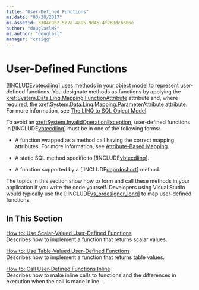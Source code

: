 ```yaml
---
title: "User-Defined Functions"
ms.date: "03/30/2017"
ms.assetid: 3304c9b2-5c7a-4a95-9d45-4f260dcb606e
author: "douglaslMS"
ms.author: "douglasl"
manager: "craigg"
---
```

# User-Defined Functions
[!INCLUDE[vbtecdlinq](../../../../../../includes/vbtecdlinq-md.md)] uses methods in your object model to represent user-defined functions. You designate methods as functions by applying the <xref:System.Data.Linq.Mapping.FunctionAttribute> attribute and, where required, the <xref:System.Data.Linq.Mapping.ParameterAttribute> attribute. For more information, see [The LINQ to SQL Object Model](../../../../../../docs/framework/data/adonet/sql/linq/the-linq-to-sql-object-model.md).  
  
 To avoid an <xref:System.InvalidOperationException>, user-defined functions in [!INCLUDE[vbtecdlinq](../../../../../../includes/vbtecdlinq-md.md)] must be in one of the following forms:  
  
-   A function wrapped as a method call having the correct mapping attributes. For more information, see [Attribute-Based Mapping](../../../../../../docs/framework/data/adonet/sql/linq/attribute-based-mapping.md).  
  
-   A static SQL method specific to [!INCLUDE[vbtecdlinq](../../../../../../includes/vbtecdlinq-md.md)].  
  
-   A function supported by a [!INCLUDE[dnprdnshort](../../../../../../includes/dnprdnshort-md.md)] method.  
  
 The topics in this section show how to form and call these methods in your application if you write the code yourself. Developers using Visual Studio would typically use the [!INCLUDE[vs_ordesigner_long](../../../../../../includes/vs-ordesigner-long-md.md)] to map user-defined functions.  
  
## In This Section  
 [How to: Use Scalar-Valued User-Defined Functions](../../../../../../docs/framework/data/adonet/sql/linq/how-to-use-scalar-valued-user-defined-functions.md)  
 Describes how to implement a function that returns scalar values.  
  
 [How to: Use Table-Valued User-Defined Functions](../../../../../../docs/framework/data/adonet/sql/linq/how-to-use-table-valued-user-defined-functions.md)  
 Describes how to implement a function that returns table values.  
  
 [How to: Call User-Defined Functions Inline](../../../../../../docs/framework/data/adonet/sql/linq/how-to-call-user-defined-functions-inline.md)  
 Describes how to make inline calls to functions and the differences in execution when the call is made inline.
